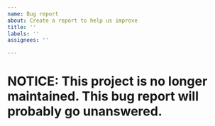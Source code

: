 ```yaml
---
name: Bug report
about: Create a report to help us improve
title: ''
labels: ''
assignees: ''

---
```


# NOTICE: This project is no longer maintained. This bug report will probably go unanswered.
